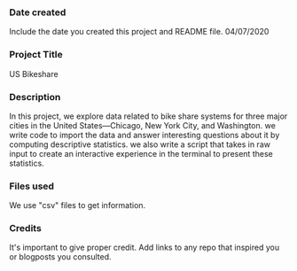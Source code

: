 ### Date created
Include the date you created this project and README file.
04/07/2020

### Project Title
US Bikeshare

### Description
In this project, we explore data related to bike share systems for three major cities in the United States—Chicago, New York City, and Washington. we write code to import the data and answer interesting questions about it by computing descriptive statistics. we also write a script that takes in raw input to create an interactive experience in the terminal to present these statistics.

### Files used
We use "csv" files to get information.

### Credits
It's important to give proper credit. Add links to any repo that inspired you or blogposts you consulted.
